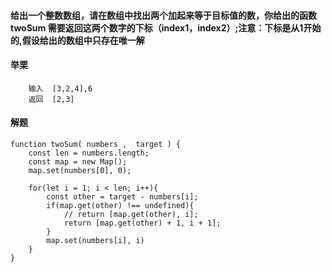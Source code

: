 #### 给出一个整数数组，请在数组中找出两个加起来等于目标值的数，你给出的函数twoSum 需要返回这两个数字的下标（index1，index2）;注意：下标是从1开始的,假设给出的数组中只存在唯一解

#### 举栗
```
    输入  [3,2,4],6
    返回  [2,3]
```

#### 解题
```
function twoSum( numbers ,  target ) {
    const len = numbers.length;
    const map = new Map();
    map.set(numbers[0], 0);
    
    for(let i = 1; i < len; i++){
        const other = target - numbers[i];
        if(map.get(other) !== undefined){
            // return [map.get(other), i];
            return [map.get(other) + 1, i + 1];
        }
        map.set(numbers[i], i)
    }
}
```
